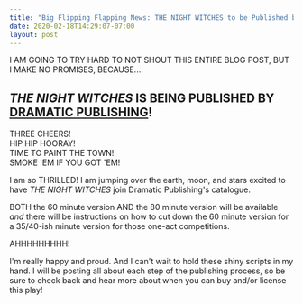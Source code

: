 ```yaml
---
title: "Big Flipping Flapping News: THE NIGHT WITCHES to be Published by Dramatic Publishing"
date: 2020-02-18T14:29:07-07:00
layout: post
---
```


I AM GOING TO TRY HARD TO NOT SHOUT THIS ENTIRE BLOG POST, BUT I MAKE NO PROMISES, BECAUSE....

## *THE NIGHT WITCHES* IS BEING PUBLISHED BY [DRAMATIC PUBLISHING](https://www.dramaticpublishing.com/)!

THREE CHEERS!  
HIP HIP HOORAY!  
TIME TO PAINT THE TOWN!  
SMOKE 'EM IF YOU GOT 'EM!

I am so THRILLED! I am jumping over the earth, moon, and stars excited to have *THE NIGHT WITCHES* join Dramatic Publishing's catalogue.

BOTH the 60 minute version AND the 80 minute version will be available *and* there will be instructions on how to cut down the 60 minute version for a 35/40-ish minute version for those one-act competitions.

AHHHHHHHHH!

I'm really happy and proud. And I can't wait to hold these shiny scripts in my hand. I will be posting all about each step of the publishing process, so be sure to check back and hear more about when you can buy and/or license this play!
